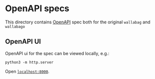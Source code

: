# OpenAPI specs
This directory contains [OpenAPI](https://spec.openapis.org/oas/v3.1.1.html) spec
both for the original `wallabag` and `wallabago`

## OpenAPI UI
OpenAPI ui for the spec can be viewed locally, e.g.:
```
python3 -m http.server
```
Open [`localhost:8000`](http://localhost:8000/index.html).

